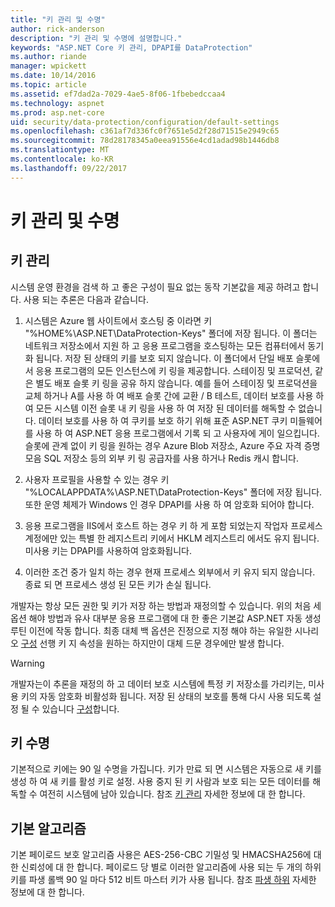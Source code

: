 ```yaml
---
title: "키 관리 및 수명"
author: rick-anderson
description: "키 관리 및 수명에 설명합니다."
keywords: "ASP.NET Core 키 관리, DPAPI를 DataProtection"
ms.author: riande
manager: wpickett
ms.date: 10/14/2016
ms.topic: article
ms.assetid: ef7dad2a-7029-4ae5-8f06-1fbebedccaa4
ms.technology: aspnet
ms.prod: asp.net-core
uid: security/data-protection/configuration/default-settings
ms.openlocfilehash: c361af7d336fc0f7651e5d2f28d71515e2949c65
ms.sourcegitcommit: 78d28178345a0eea91556e4cd1adad98b1446db8
ms.translationtype: MT
ms.contentlocale: ko-KR
ms.lasthandoff: 09/22/2017
---
```

# <a name="key-management-and-lifetime"></a>키 관리 및 수명

<a name=data-protection-default-settings></a>

## <a name="key-management"></a>키 관리

시스템 운영 환경을 검색 하 고 좋은 구성이 필요 없는 동작 기본값을 제공 하려고 합니다. 사용 되는 추론은 다음과 같습니다.

1. 시스템은 Azure 웹 사이트에서 호스팅 중 이라면 키 "%HOME%\ASP.NET\DataProtection-Keys" 폴더에 저장 됩니다. 이 폴더는 네트워크 저장소에서 지원 하 고 응용 프로그램을 호스팅하는 모든 컴퓨터에서 동기화 됩니다. 저장 된 상태의 키를 보호 되지 않습니다. 이 폴더에서 단일 배포 슬롯에서 응용 프로그램의 모든 인스턴스에 키 링을 제공합니다. 스테이징 및 프로덕션, 같은 별도 배포 슬롯 키 링을 공유 하지 않습니다. 예를 들어 스테이징 및 프로덕션을 교체 하거나 A를 사용 하 여 배포 슬롯 간에 교환 / B 테스트, 데이터 보호를 사용 하 여 모든 시스템 이전 슬롯 내 키 링을 사용 하 여 저장 된 데이터를 해독할 수 없습니다. 데이터 보호를 사용 하 여 쿠키를 보호 하기 위해 표준 ASP.NET 쿠키 미들웨어를 사용 하 여 ASP.NET 응용 프로그램에서 기록 되 고 사용자에 게이 일으킵니다. 슬롯에 관계 없이 키 링을 원하는 경우 Azure Blob 저장소, Azure 주요 자격 증명 모음 SQL 저장소 등의 외부 키 링 공급자를 사용 하거나 Redis 캐시 합니다.

2. 사용자 프로필을 사용할 수 있는 경우 키 "%LOCALAPPDATA%\ASP.NET\DataProtection-Keys" 폴더에 저장 됩니다. 또한 운영 체제가 Windows 인 경우 DPAPI를 사용 하 여 암호화 되어야 합니다.

3. 응용 프로그램을 IIS에서 호스트 하는 경우 키 하 게 포함 되었는지 작업자 프로세스 계정에만 있는 특별 한 레지스트리 키에서 HKLM 레지스트리 에서도 유지 됩니다. 미사용 키는 DPAPI를 사용하여 암호화됩니다.

4. 이러한 조건 중가 일치 하는 경우 현재 프로세스 외부에서 키 유지 되지 않습니다. 종료 되 면 프로세스 생성 된 모든 키가 손실 됩니다.

개발자는 항상 모든 권한 및 키가 저장 하는 방법과 재정의할 수 있습니다. 위의 처음 세 옵션 해야 방법과 유사 대부분 응용 프로그램에 대 한 좋은 기본값 ASP.NET <machineKey> 자동 생성 루틴 이전에 작동 합니다. 최종 대체 백 옵션은 진정으로 지정 해야 하는 유일한 시나리오 [구성](overview.md) 선행 키 지 속성을 원하는 하지만이 대체 드문 경우에만 발생 합니다.

>[!WARNING]
> 개발자는이 추론을 재정의 하 고 데이터 보호 시스템에 특정 키 저장소를 가리키는, 미사용 키의 자동 암호화 비활성화 됩니다. 저장 된 상태의 보호를 통해 다시 사용 되도록 설정 될 수 있습니다 [구성](overview.md)합니다.

## <a name="key-lifetime"></a>키 수명

기본적으로 키에는 90 일 수명을 가집니다. 키가 만료 되 면 시스템은 자동으로 새 키를 생성 하 여 새 키를 활성 키로 설정. 사용 중지 된 키 사람과 보호 되는 모든 데이터를 해독할 수 여전히 시스템에 남아 있습니다. 참조 [키 관리](../implementation/key-management.md#data-protection-implementation-key-management-expiration) 자세한 정보에 대 한 합니다.

## <a name="default-algorithms"></a>기본 알고리즘

기본 페이로드 보호 알고리즘 사용은 AES-256-CBC 기밀성 및 HMACSHA256에 대 한 신뢰성에 대 한 합니다. 페이로드 당 별로 이러한 알고리즘에 사용 되는 두 개의 하위 키를 파생 롤백 90 일 마다 512 비트 마스터 키가 사용 됩니다. 참조 [파생 하위](../implementation/subkeyderivation.md#data-protection-implementation-subkey-derivation-aad) 자세한 정보에 대 한 합니다.
